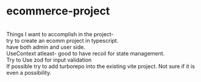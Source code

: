 # ecommerce-project
<br/>
Things I want to accomplish in the project-

<br/>
try to create an ecomm project in typescript.
<br/>
have both admin and user side. 
<br/>
UseContext atleast- good to have recoil for state management.
<br/>
Try to Use zod for input validation 
<br/>
If possible try to add turborepo into the existing vite project. Not sure if it is even a possibility.
